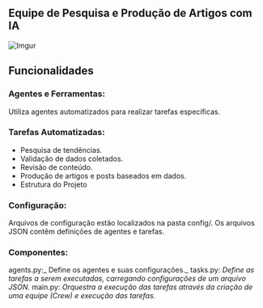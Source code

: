 ## Equipe de Pesquisa e Produção de Artigos com IA

![Imgur](https://i.imgur.com/0FllxzQ.png)

## Funcionalidades
### Agentes e Ferramentas:
Utiliza agentes automatizados para realizar tarefas específicas.

### Tarefas Automatizadas:
- Pesquisa de tendências.
- Validação de dados coletados.
- Revisão de conteúdo.
- Produção de artigos e posts baseados em dados.
- Estrutura do Projeto

### Configuração:
Arquivos de configuração estão localizados na pasta config/.
Os arquivos JSON contêm definições de agentes e tarefas.

### Componentes:

agents.py:_ Define os agentes e suas configurações._
tasks.py: _Define as tarefas a serem executadas, carregando configurações de um arquivo JSON._
main.py: _Orquestra a execução das tarefas através da criação de uma equipe (Crew) e execução das tarefas._


